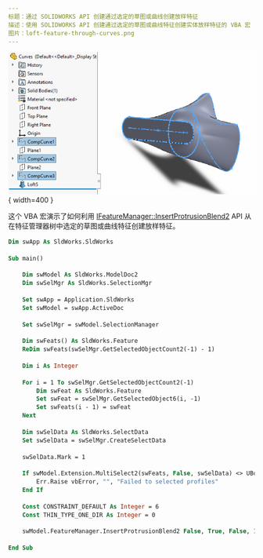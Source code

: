 ```yaml
---
标题：通过 SOLIDWORKS API 创建通过选定的草图或曲线创建放样特征
描述：使用 SOLIDWORKS API 创建通过选定的草图或曲线特征创建实体放样特征的 VBA 宏
图片：loft-feature-through-curves.png
---
```


![通过曲线创建放样特征](loft-feature-through-curves.png){ width=400 }

这个 VBA 宏演示了如何利用 [IFeatureManager::InsertProtrusionBlend2](https://help.solidworks.com/2018/english/api/sldworksapi/SOLIDWORKS.Interop.sldworks~SOLIDWORKS.Interop.sldworks.IFeatureManager~InsertProtrusionBlend2.html) API 从在特征管理器树中选定的草图或曲线特征创建放样特征。

~~~ vb
Dim swApp As SldWorks.SldWorks

Sub main()

    Dim swModel As SldWorks.ModelDoc2
    Dim swSelMgr As SldWorks.SelectionMgr
    
    Set swApp = Application.SldWorks
    Set swModel = swApp.ActiveDoc

    Set swSelMgr = swModel.SelectionManager
    
    Dim swFeats() As SldWorks.Feature
    ReDim swFeats(swSelMgr.GetSelectedObjectCount2(-1) - 1)
    
    Dim i As Integer
    
    For i = 1 To swSelMgr.GetSelectedObjectCount2(-1)
        Dim swFeat As SldWorks.Feature
        Set swFeat = swSelMgr.GetSelectedObject6(i, -1)
        Set swFeats(i - 1) = swFeat
    Next
    
    Dim swSelData As SldWorks.SelectData
    Set swSelData = swSelMgr.CreateSelectData
    
    swSelData.Mark = 1
    
    If swModel.Extension.MultiSelect2(swFeats, False, swSelData) <> UBound(swFeats) + 1 Then
        Err.Raise vbError, "", "Failed to selected profiles"
    End If
        
    Const CONSTRAINT_DEFAULT As Integer = 6
    Const THIN_TYPE_ONE_DIR As Integer = 0
    
    swModel.FeatureManager.InsertProtrusionBlend2 False, True, False, 1, CONSTRAINT_DEFAULT, CONSTRAINT_DEFAULT, 1, 1, True, True, False, 0, 0, THIN_TYPE_ONE_DIR, True, True, True, swGuideCurveInfluence_e.swGuideCurveInfluenceNextGuide

End Sub
~~~